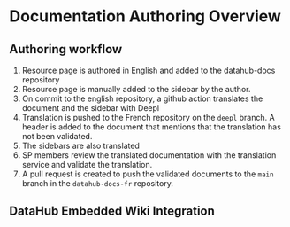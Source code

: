# Documentation Authoring Overview

## Authoring workflow

1. Resource page is authored in English and added to the datahub-docs repository
1. Resource page is manually added to the sidebar by the author.
1. On commit to the english repository, a github action translates the document and the sidebar with Deepl
1. Translation is pushed to the French repository on the `deepl` branch. A header is added to the document that mentions that the translation has not been validated. 
1. The sidebars are also translated
1. SP members review the translated documentation with the translation service and validate the translation.
1. A pull request is created to push the validated documents to the `main` branch in the `datahub-docs-fr` repository.

## DataHub Embedded Wiki Integration



